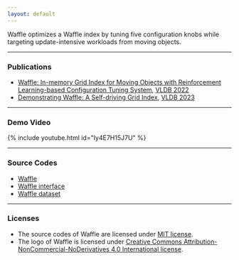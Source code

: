 ```yaml
---
layout: default
---
```



<!-- ### Abstract -->
Waffle optimizes a Waffle index by tuning five configuration knobs while targeting update-intensive workloads from moving objects.

<hr>

### Publications
- [Waffle: In-memory Grid Index for Moving Objects with Reinforcement Learning-based Configuration Tuning System](https://www.vldb.org/pvldb/vol15/p2375-chung.pdf), [VLDB 2022](https://vldb.org/2022/) <br>
- [Demonstrating Waffle: A Self-driving Grid Index](https://www.vldb.org/pvldb/vol16/p3954-chung.pdf), [VLDB 2023](https://vldb.org/2023/) <br>

<hr>

### Demo Video
{% include youtube.html id="Iy4E7H15J7U" %}

<hr>

### Source Codes
- [Waffle](https://github.com/DalsuChoi/Waffle/tree/main/source_codes/Waffle)
- [Waffle interface](https://github.com/DalsuChoi/Waffle/tree/main/source_codes/Waffle_interface)
- [Waffle dataset](https://github.com/DalsuChoi/Waffle/tree/main/source_codes/Waffle_dataset)

<hr>

### Licenses
- The source codes of Waffle are licensed under [MIT license](https://github.com/DalsuChoi/Waffle/blob/main/LICENSE).
- The logo of Waffle is licensed under [Creative Commons Attribution-NonCommercial-NoDerivatives 4.0 International license](https://creativecommons.org/licenses/by-nc-nd/4.0/).
  
